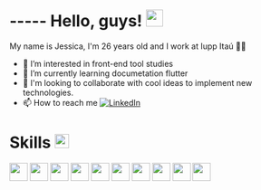 # ----- Hello, guys! <img src="https://raw.githubusercontent.com/MartinHeinz/MartinHeinz/master/wave.gif" width="30px">

My name is Jessica, I'm 26 years old and I work at Iupp Itaú 💙🧡

- 👀 I’m interested in front-end tool studies
- 🌱 I’m currently learning documetation flutter 
- 💞️ I'm looking to collaborate with cool ideas to implement new technologies.
- 📫 How to reach me <a href="https://www.linkedin.com/in/jessica-a-cordeiro/"><img src="https://img.shields.io/badge/LinkedIn-%230077B5.svg?&style=flat-square&logo=linkedin&logoColor=white" alt="LinkedIn"> </a>

# Skills <img src = "https://media2.giphy.com/media/QssGEmpkyEOhBCb7e1/giphy.gif?cid=ecf05e47a0n3gi1bfqntqmob8g9aid1oyj2wr3ds3mg700bl&rid=giphy.gif" width = 25px> </h2>
<img width ='32px' src ='https://raw.githubusercontent.com/rahulbanerjee26/githubAboutMeGenerator/main/icons/html.svg'> <img width ='32px' src ='https://raw.githubusercontent.com/rahulbanerjee26/githubAboutMeGenerator/main/icons/css.svg'> <img width ='32px' src ='https://raw.githubusercontent.com/rahulbanerjee26/githubAboutMeGenerator/main/icons/javascript.svg'> 
<img width ='32px' src ='https://raw.githubusercontent.com/rahulbanerjee26/githubAboutMeGenerator/main/icons/bootstrap.svg'> <img width ='32px' src ='https://raw.githubusercontent.com/rahulbanerjee26/githubAboutMeGenerator/main/icons/angularjs.svg'> <img width ='32px' src ='https://raw.githubusercontent.com/rahulbanerjee26/githubAboutMeGenerator/main/icons/reactjs.svg'> 
<img width ='32px' src ='https://raw.githubusercontent.com/rahulbanerjee26/githubAboutMeGenerator/main/icons/flutter.svg'> <img width ='32px' src ='https://raw.githubusercontent.com/rahulbanerjee26/githubAboutMeGenerator/main/icons/java.svg'> <img width ='32px' src ='https://raw.githubusercontent.com/rahulbanerjee26/githubAboutMeGenerator/main/icons/spring.svg'> 
<img width ='32px' src ='https://raw.githubusercontent.com/rahulbanerjee26/githubAboutMeGenerator/main/icons/mysql.svg'> 
